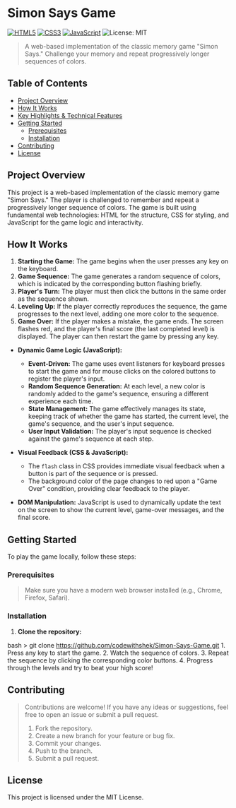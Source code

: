 
# Simon Says Game

[![HTML5](https://img.shields.io/badge/html5-%23E34F26.svg?style=for-the-badge&logo=html5&logoColor=white)](https://developer.mozilla.org/en-US/docs/Web/HTML)
[![CSS3](https://img.shields.io/badge/css3-%231572B6.svg?style=for-the-badge&logo=css3&logoColor=white)](https://developer.mozilla.org/en-US/docs/Web/CSS)
[![JavaScript](https://img.shields.io/badge/javascript-%23323330.svg?style=for-the-badge&logo=javascript&logoColor=%23F7DF1E)](https://www.javascript.com/)
![License: MIT](https://img.shields.io/badge/License-MIT-yellow.svg)

> A web-based implementation of the classic memory game "Simon Says." Challenge your memory and repeat progressively longer sequences of colors.

## Table of Contents

- [Project Overview](#project-overview)
- [How It Works](#how-it-works)
- [Key Highlights & Technical Features](#key-highlights--technical-features)
- [Getting Started](#getting-started)
  - [Prerequisites](#prerequisites)
  - [Installation](#installation)
- [Contributing](#contributing)
- [License](#license)

## Project Overview

This project is a web-based implementation of the classic memory game "Simon Says." The player is challenged to remember and repeat a progressively longer sequence of colors. The game is built using fundamental web technologies: HTML for the structure, CSS for styling, and JavaScript for the game logic and interactivity.

## How It Works

1.  **Starting the Game:** The game begins when the user presses any key on the keyboard.
2.  **Game Sequence:** The game generates a random sequence of colors, which is indicated by the corresponding button flashing briefly.
3.  **Player's Turn:** The player must then click the buttons in the same order as the sequence shown.
4.  **Leveling Up:** If the player correctly reproduces the sequence, the game progresses to the next level, adding one more color to the sequence.
5.  **Game Over:** If the player makes a mistake, the game ends. The screen flashes red, and the player's final score (the last completed level) is displayed. The player can then restart the game by pressing any key.

-   **Dynamic Game Logic (JavaScript):**
    -   **Event-Driven:** The game uses event listeners for keyboard presses to start the game and for mouse clicks on the colored buttons to register the player's input.
    -   **Random Sequence Generation:** At each level, a new color is randomly added to the game's sequence, ensuring a different experience each time.
    -   **State Management:** The game effectively manages its state, keeping track of whether the game has started, the current level, the game's sequence, and the user's input sequence.
    -   **User Input Validation:** The player's input sequence is checked against the game's sequence at each step.

-   **Visual Feedback (CSS & JavaScript):**
    -   The `flash` class in CSS provides immediate visual feedback when a button is part of the sequence or is pressed.
    -   The background color of the page changes to red upon a "Game Over" condition, providing clear feedback to the player.
-   **DOM Manipulation:** JavaScript is used to dynamically update the text on the screen to show the current level, game-over messages, and the final score.

## Getting Started

To play the game locally, follow these steps:

### Prerequisites

> Make sure you have a modern web browser installed (e.g., Chrome, Firefox, Safari).

### Installation

1.  **Clone the repository:**

bash
    > git clone https://github.com/codewithshek/Simon-Says-Game.git
    1.  Press any key to start the game.
2.  Watch the sequence of colors.
3.  Repeat the sequence by clicking the corresponding color buttons.
4.  Progress through the levels and try to beat your high score!

## Contributing

> Contributions are welcome! If you have any ideas or suggestions, feel free to open an issue or submit a pull request.
>
> 1.  Fork the repository.
> 2.  Create a new branch for your feature or bug fix.
> 3.  Commit your changes.
> 4.  Push to the branch.
> 5.  Submit a pull request.

## License

This project is licensed under the MIT License.


